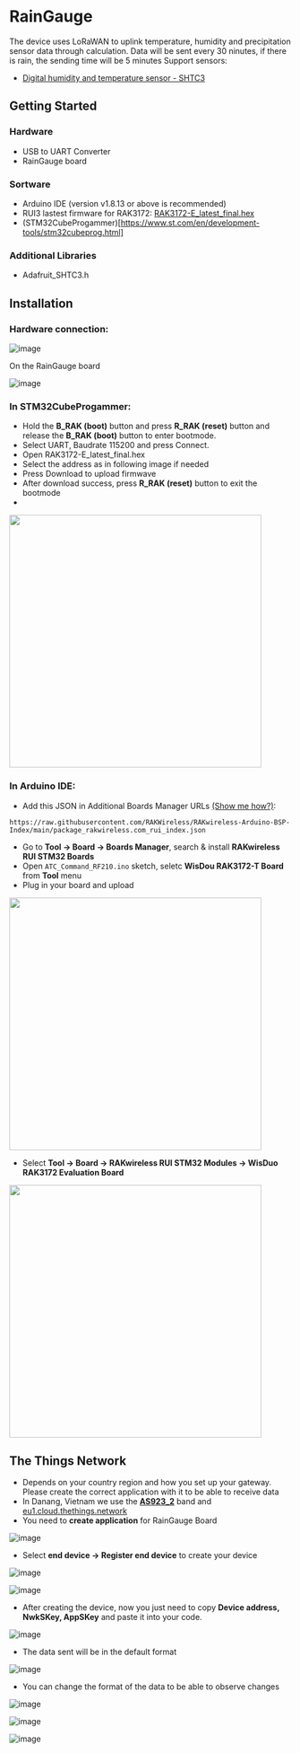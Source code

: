 # RainGauge
The device uses LoRaWAN to uplink temperature, humidity and precipitation sensor data through calculation.
Data will be sent every 30 ninutes, if there is rain, the sending time will be 5 minutes
Support sensors:
- [Digital humidity and temperature sensor - SHTC3](https://www.sensirion.com/products/catalog/SHTC3/)

## Getting Started

### Hardware

- USB to UART Converter
- RainGauge board

### Sortware

- Arduino IDE (version v1.8.13 or above is recommended)
- RUI3 lastest firmware for RAK3172: [RAK3172-E_latest_final.hex](https://downloads.rakwireless.com/RUI/RUI3/Image/RAK3172-E_latest_final.hex)
- (STM32CubeProgammer)[https://www.st.com/en/development-tools/stm32cubeprog.html]

### Additional Libraries

- Adafruit_SHTC3.h


## Installation

### Hardware connection:

![image](https://github.com/XuanMinh201/RainGauge/assets/75436464/43590e25-210d-4a73-9fea-75715c76654b)

On the RainGauge board

![image](https://github.com/XuanMinh201/RainGauge/assets/75436464/83794843-a9d2-4d8a-8205-b86d8a1eae8a)

### In STM32CubeProgammer:
  -  Hold the **B_RAK (boot)** button and press **R_RAK (reset)** button and release the **B_RAK (boot)** button to enter bootmode.
  -  Select UART, Baudrate 115200 and press Connect.
  -  Open RAK3172-E_latest_final.hex
  -  Select the address as in following image if needed
  -  Press Download to upload firmwave
  -  After download success, press **R_RAK (reset)** button to exit the bootmode
  -  
<!-- ![image](https://github.com/XuanMinh201/RF210/assets/75436464/55f5c5ab-d69a-4a25-94da-563d1e52a172) -->
<img src="https://github.com/XuanMinh201/RF210/assets/75436464/55f5c5ab-d69a-4a25-94da-563d1e52a172" height="450">

### In Arduino IDE:
  -  Add this JSON in Additional Boards Manager URLs [\(Show me how?\)](https://support.arduino.cc/hc/en-us/articles/360016466340-Add-third-party-platforms-to-the-Boards-Manager-in-Arduino-IDE):

```  
https://raw.githubusercontent.com/RAKWireless/RAKwireless-Arduino-BSP-Index/main/package_rakwireless.com_rui_index.json
```

  -  Go to **Tool -> Board -> Boards Manager**, search & install **RAKwireless RUI STM32 Boards**
  -  Open ```ATC_Command_RF210.ino``` sketch, seletc **WisDou RAK3172-T Board** from **Tool** menu
  -  Plug in your board and upload


<!-- ![image](https://github.com/XuanMinh201/RF210/assets/75436464/141710ed-1294-46ea-9951-63bea73622ed) -->
<img src="https://github.com/XuanMinh201/RF210/assets/75436464/141710ed-1294-46ea-9951-63bea73622ed" height="450">

  -  Select **Tool -> Board -> RAKwireless RUI STM32 Modules -> WisDuo RAK3172 Evaluation Board**
    
<!-- ![image](https://github.com/XuanMinh201/RF210/assets/75436464/146c570a-ec82-45bc-ada0-89544624b861) -->
<img src="https://github.com/XuanMinh201/RF210/assets/75436464/146c570a-ec82-45bc-ada0-89544624b861" height="450">


## The Things Network
- Depends on your country region and how you set up your gateway. Please create the correct application with it to be able to receive data
- In Danang, Vietnam we use the [**AS923_2**](https://ns.docs.everynet.io/channel_plans/AS920-923.html) band and [eu1.cloud.thethings.network](https://eu1.cloud.thethings.network/console/)
- You need to **create application** for RainGauge Board
  
![image](https://github.com/XuanMinh201/RainGauge/assets/75436464/6263f471-85bb-40d7-8175-f36b86bb3b63)

- Select **end device -> Register end device** to create your device
  
![image](https://github.com/XuanMinh201/RainGauge/assets/75436464/f2f3e594-0dc0-4156-b542-02ef4c0393e8)

![image](https://github.com/XuanMinh201/RainGauge/assets/75436464/ff61130b-e472-45ed-bed2-2af3d836196b)

- After creating the device, now you just need to copy **Device address, NwkSKey, AppSKey** and paste it into your code.
  
![image](https://github.com/XuanMinh201/RainGauge/assets/75436464/8cf5e5bc-677c-4cd7-925a-3b8f63af2f02)

- The data sent will be in the default format
  
![image](https://github.com/XuanMinh201/RainGauge/assets/75436464/e0ee5e85-7242-4a3e-989e-dfcfdc9c6fe4)

- You can change the format of the data to be able to observe changes
  
![image](https://github.com/XuanMinh201/RainGauge/assets/75436464/2781e16a-544a-484d-b850-0a4cea05c686)

![image](https://github.com/XuanMinh201/RainGauge/assets/75436464/8319f2fe-63a4-4159-a227-730c41d03d47)

![image](https://github.com/XuanMinh201/RainGauge/assets/75436464/bacd2547-f00b-4ce3-921c-7f5aad7f8b5a)



